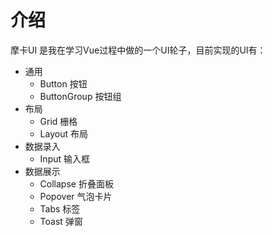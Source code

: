 # 介绍
摩卡UI 是我在学习Vue过程中做的一个UI轮子，目前实现的UI有：
- 通用
    * Button 按钮
    * ButtonGroup 按钮组
- 布局
    * Grid 栅格
    * Layout 布局
- 数据录入
    * Input 输入框
- 数据展示
    * Collapse 折叠面板
    * Popover 气泡卡片
    * Tabs 标签
    * Toast 弹窗
